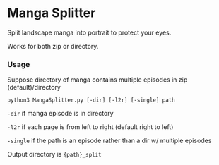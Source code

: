# Manga Splitter
Split landscape manga into portrait to protect your eyes.

Works for both zip or directory.

### Usage
Suppose directory of manga contains multiple episodes in zip (default)/directory

```
python3 MangaSplitter.py [-dir] [-l2r] [-single] path
```
`-dir` if manga episode is in directory

`-l2r` if each page is from left to right (default right to left)

`-single` if the path is an episode rather than a dir w/ multiple episodes


Output directory is `{path}_split`
